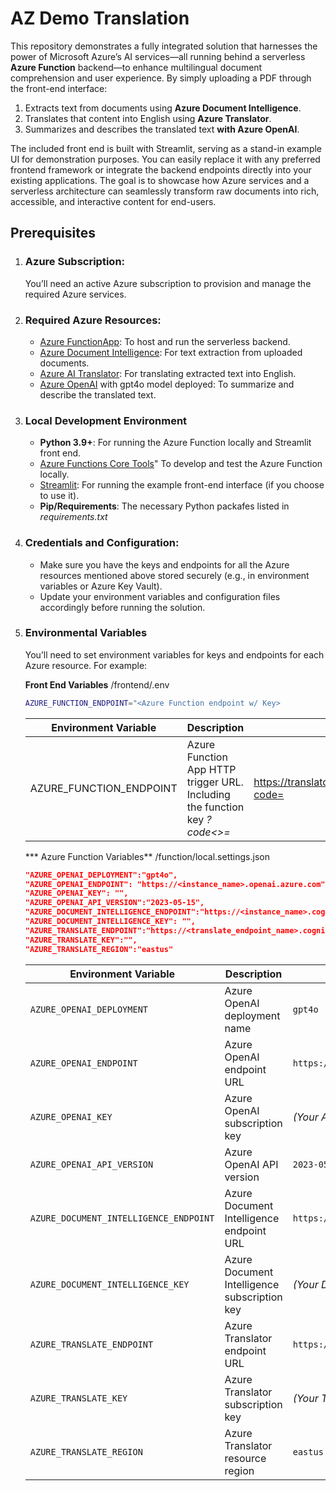 # AZ Demo Translation

This repository demonstrates a fully integrated solution that harnesses the power of Microsoft Azure’s AI services—all running behind a serverless **Azure Function** backend—to enhance multilingual document comprehension and user experience. By simply uploading a PDF through the front-end interface:

1. Extracts text from documents using **Azure Document Intelligence**.
2. Translates that content into English using **Azure Translator**.
3. Summarizes and describes the translated text **with Azure OpenAI**.

The included front end is built with Streamlit, serving as a stand-in example UI for demonstration purposes. You can easily replace it with any preferred frontend framework or integrate the backend endpoints directly into your existing applications. The goal is to showcase how Azure services and a serverless architecture can seamlessly transform raw documents into rich, accessible, and interactive content for end-users.

## Prerequisites

1. ### Azure Subscription:

    You’ll need an active Azure subscription to provision and manage the required Azure services.

2. ### Required Azure Resources:

    - [Azure FunctionApp](https://learn.microsoft.com/en-us/azure/azure-functions/functions-overview): To host and run the serverless backend.
    - [Azure Document Intelligence](https://azure.microsoft.com/en-us/products/ai-services/ai-document-intelligence): For text extraction from uploaded documents.
    - [Azure AI Translator](https://azure.microsoft.com/en-us/products/ai-services/ai-translator): For translating extracted text into English.
    - [Azure OpenAI](https://azure.microsoft.com/en-us/products/ai-services/openai-service) with gpt4o model deployed: To summarize and describe the translated text.

3. ### Local Development Environment

    - **Python 3.9+**: For running the Azure Function locally and Streamlit front end.
    - [Azure Functions Core Tools](https://learn.microsoft.com/en-us/azure/azure-functions/functions-run-local)" To develop and test the Azure Function locally.
    - [Streamlit](): For running the example front-end interface (if you choose to use it).
    - **Pip/Requirements**: The necessary Python packafes listed in *requirements.txt*

4. ### Credentials and Configuration:

    - Make sure you have the keys and endpoints for all the Azure resources mentioned above stored securely (e.g., in environment variables or Azure Key Vault).
    - Update your environment variables and configuration files accordingly before running the solution.

5. ### Environmental Variables

    You’ll need to set environment variables for keys and endpoints for each Azure resource. For example:

    **Front End Variables** /frontend/.env

    ```bash
    AZURE_FUNCTION_ENDPOINT="<Azure Function endpoint w/ Key>
    ```

    | Environment Variable                   | Description                                  | Example Value                                             |
    |----------------------------------------|----------------------------------------------|-----------------------------------------------------------|
    | AZURE_FUNCTION_ENDPOINT                | Azure Function App HTTP trigger URL. Including the function key *?code<>=*| https://translatorFunction.azurewebsites.net/api/translate?code=<functionKey>|

    *** Azure Function Variables** /function/local.settings.json

    ```json
    "AZURE_OPENAI_DEPLOYMENT":"gpt4o",
    "AZURE_OPENAI_ENDPOINT": "https://<instance_name>.openai.azure.com",
    "AZURE_OPENAI_KEY": "",
    "AZURE_OPENAI_API_VERSION":"2023-05-15",
    "AZURE_DOCUMENT_INTELLIGENCE_ENDPOINT":"https://<instance_name>.cognitiveservices.azure.com/",
    "AZURE_DOCUMENT_INTELLIGENCE_KEY": "",
    "AZURE_TRANSLATE_ENDPOINT":"https://<translate_endpoint_name>.cognitiveservices.azure.com/",
    "AZURE_TRANSLATE_KEY":"",
    "AZURE_TRANSLATE_REGION":"eastus"
    ```

    | Environment Variable                   | Description                                  | Example Value                                             |
    |----------------------------------------|----------------------------------------------|-----------------------------------------------------------|
    | `AZURE_OPENAI_DEPLOYMENT`              | Azure OpenAI deployment name                 | `gpt4o`                                                   |
    | `AZURE_OPENAI_ENDPOINT`                | Azure OpenAI endpoint URL                    | `https://<instance_name>.openai.azure.com`                |
    | `AZURE_OPENAI_KEY`                     | Azure OpenAI subscription key                | *(Your Azure OpenAI Key)*                                 |
    | `AZURE_OPENAI_API_VERSION`             | Azure OpenAI API version                     | `2023-05-15`                                              |
    | `AZURE_DOCUMENT_INTELLIGENCE_ENDPOINT` | Azure Document Intelligence endpoint URL      | `https://<instance_name>.cognitiveservices.azure.com/`     |
    | `AZURE_DOCUMENT_INTELLIGENCE_KEY`      | Azure Document Intelligence subscription key  | *(Your Document Intelligence Key)*                        |
    | `AZURE_TRANSLATE_ENDPOINT`             | Azure Translator endpoint URL                | `https://<translate_endpoint_name>.cognitiveservices.azure.com/` |
    | `AZURE_TRANSLATE_KEY`                  | Azure Translator subscription key             | *(Your Translator Key)*                                   |
    | `AZURE_TRANSLATE_REGION`               | Azure Translator resource region             | `eastus`                                                  |